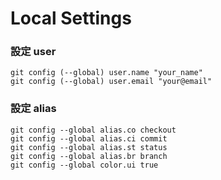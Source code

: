 # Local Settings
### 設定 user

    git config (--global) user.name "your_name"
    git config (--global) user.email "your@email"

### 設定 alias 

    git config --global alias.co checkout
    git config --global alias.ci commit
    git config --global alias.st status
    git config --global alias.br branch
    git config --global color.ui true
